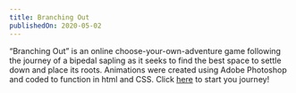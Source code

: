```yaml
---
title: Branching Out
publishedOn: 2020-05-02
---
```


“Branching Out” is an online choose-your-own-adventure game following the journey of a bipedal sapling as it seeks to find the best space to settle down and place its roots. Animations were created using Adobe Photoshop and coded to function in html and CSS. Click [here](https://www.branchingout.natewalkerdesign.com) to start you journey!
